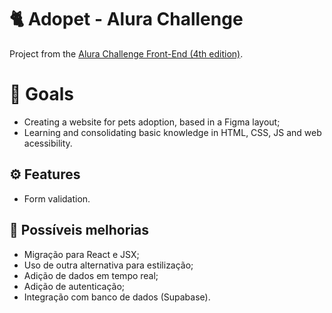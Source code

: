 #  🐈 Adopet - Alura Challenge

Project from the [Alura Challenge Front-End (4th edition)](https://www.alura.com.br/challenges/front-end-4?host=https://cursos.alura.com.br).

# 🎯 Goals

- Creating a website for pets adoption, based in a Figma layout;
- Learning and consolidating basic knowledge in HTML, CSS, JS and web acessibility.

## ⚙️ Features 

- Form validation.

## 🧠 Possíveis melhorias

- Migração para React e JSX;
- Uso de outra alternativa para estilização;
- Adição de dados em tempo real;
- Adição de autenticação;
- Integração com banco de dados (Supabase).
